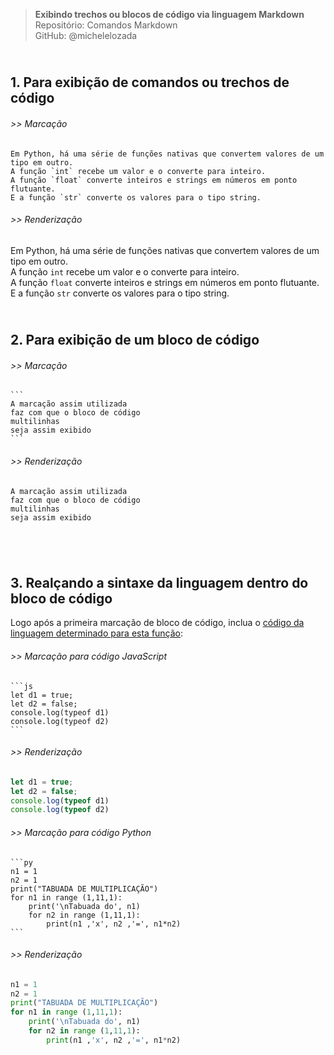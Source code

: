> **Exibindo trechos ou blocos de código via linguagem Markdown**      
> Repositório: Comandos Markdown  
> GitHub: @michelelozada
&nbsp;
     
&nbsp; 
&nbsp;    
**1. Para exibição de comandos ou trechos de código**  
---
###### >> Marcação 
```
Em Python, há uma série de funções nativas que convertem valores de um tipo em outro.   
A função `int` recebe um valor e o converte para inteiro. 
A função `float` converte inteiros e strings em números em ponto flutuante.  
E a função `str` converte os valores para o tipo string.
```
###### >> Renderização 
Em Python, há uma série de funções nativas que convertem valores de um tipo em outro.  
A função `int` recebe um valor e o converte para inteiro.  
A função `float` converte inteiros e strings em números em ponto flutuante.  
E a função `str` converte os valores para o tipo string. 
&nbsp;
     
&nbsp;     
**2. Para exibição de um bloco de código** 
---
###### >> Marcação    
````
```
A marcação assim utilizada
faz com que o bloco de código
multilinhas
seja assim exibido
```  
````
###### >> Renderização   
````
A marcação assim utilizada
faz com que o bloco de código
multilinhas
seja assim exibido
````
&nbsp;
     
&nbsp;  
**3. Realçando a sintaxe da linguagem dentro do bloco de código** 
---
Logo após a primeira marcação de bloco de código, inclua o [código da linguagem determinado para esta função](https://rdmd.readme.io/docs/code-blocks 'Clique aqui para consultar a lista completa'): 
###### >> Marcação para código JavaScript   
````
```js
let d1 = true;
let d2 = false;
console.log(typeof d1)
console.log(typeof d2)
```  
````
###### >> Renderização   
````js
let d1 = true;
let d2 = false;
console.log(typeof d1)
console.log(typeof d2)
````
###### >> Marcação para código Python 
````
```py
n1 = 1
n2 = 1
print("TABUADA DE MULTIPLICAÇÃO")
for n1 in range (1,11,1):
    print('\nTabuada do', n1)
    for n2 in range (1,11,1):
        print(n1 ,'x', n2 ,'=', n1*n2)
```  
````
###### >> Renderização   
````py
n1 = 1
n2 = 1
print("TABUADA DE MULTIPLICAÇÃO")
for n1 in range (1,11,1):
    print('\nTabuada do', n1)
    for n2 in range (1,11,1):
        print(n1 ,'x', n2 ,'=', n1*n2)
````